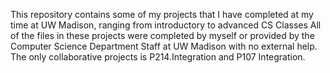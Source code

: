 This repository contains some of my projects that I have completed at my time at UW Madison, ranging from introductory to advanced CS Classes
All of the files in these projects were completed by myself or provided by the Computer Science Department Staff at UW Madison with no external help.
The only collaborative projects is P214.Integration and P107 Integration.

